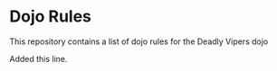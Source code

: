 Dojo Rules
==========

This repository contains a list of dojo rules for the Deadly Vipers dojo

Added this line.
